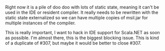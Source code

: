 Right now it is a pile of doo doo with lots of static state, meaning it can't be used in the IDE or resident compiler. It really needs to be rewritten with the static state externalized so we can have multiple copies of msil.jar for multiple instances of the compiler.

This is really important, I want to hack in IDE support for Scala.NET as soon as possible. I'm almost there, this is the biggest blocking issue.
This is kind of a duplicate of #307, but maybe it would be better to close #307.
